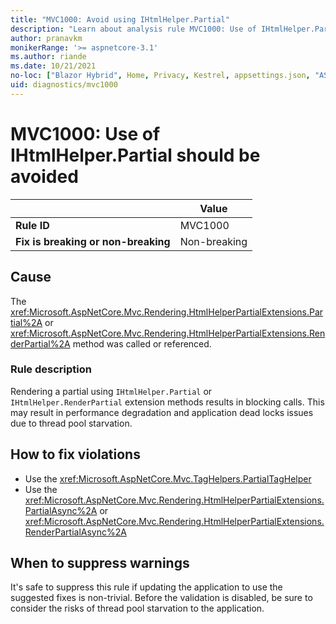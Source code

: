 ```yaml
---
title: "MVC1000: Avoid using IHtmlHelper.Partial"
description: "Learn about analysis rule MVC1000: Use of IHtmlHelper.Partial should be avoided"
author: pranavkm
monikerRange: '>= aspnetcore-3.1'
ms.author: riande
ms.date: 10/21/2021
no-loc: ["Blazor Hybrid", Home, Privacy, Kestrel, appsettings.json, "ASP.NET Core Identity", cookie, Cookie, Blazor, "Blazor Server", "Blazor WebAssembly", "Identity", "Let's Encrypt", Razor, SignalR]
uid: diagnostics/mvc1000
---
```

# MVC1000: Use of IHtmlHelper.Partial should be avoided

| | Value |
|-|-|
| **Rule ID** |MVC1000|
| **Fix is breaking or non-breaking** |Non-breaking|

## Cause

The <xref:Microsoft.AspNetCore.Mvc.Rendering.HtmlHelperPartialExtensions.Partial%2A> or <xref:Microsoft.AspNetCore.Mvc.Rendering.HtmlHelperPartialExtensions.RenderPartial%2A> method was called or referenced.

### Rule description

Rendering a partial using `IHtmlHelper.Partial` or `IHtmlHelper.RenderPartial` extension methods results in blocking calls. This may result in performance degradation and application dead locks issues due to thread pool starvation.

## How to fix violations

- Use the <xref:Microsoft.AspNetCore.Mvc.TagHelpers.PartialTagHelper>
- Use the <xref:Microsoft.AspNetCore.Mvc.Rendering.HtmlHelperPartialExtensions.PartialAsync%2A> or <xref:Microsoft.AspNetCore.Mvc.Rendering.HtmlHelperPartialExtensions.RenderPartialAsync%2A>

## When to suppress warnings

It's safe to suppress this rule if updating the application to use the suggested fixes is non-trivial. Before the validation is disabled, be sure to consider the risks of thread pool starvation to the application.
